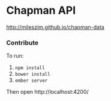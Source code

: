 # Chapman API

http://mileszim.github.io/chapman-data


### Contribute

To run:

1. `npm install`
2. `bower install`
3. `ember server`

Then open http://localhost:4200/